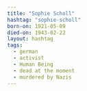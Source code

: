 ```yaml
---
title: "Sophie Scholl"
hashtag: "sophie-scholl"
born-on: 1921-05-09
died-on: 1943-02-22
layout: hashtag
tags:
  - german
  - activist
  - Human Being
  - dead at the moment
  - murdered by Nazis
---
```

